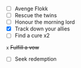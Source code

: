 - [ ] Avenge Flokk
- [ ] Rescue the twins
- [ ] Honour the morning lord
- [x] Track down your allies
- [ ] Find a cure x2

`x`  ~~Fulfill a vow~~  

- [ ] Seek redemption
